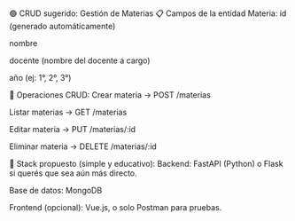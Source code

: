 🟢 CRUD sugerido: Gestión de Materias
📋 Campos de la entidad Materia:
id (generado automáticamente)

nombre

docente (nombre del docente a cargo)

año (ej: 1°, 2°, 3°)

🔄 Operaciones CRUD:
Crear materia → POST /materias

Listar materias → GET /materias

Editar materia → PUT /materias/:id

Eliminar materia → DELETE /materias/:id

🧱 Stack propuesto (simple y educativo):
Backend: FastAPI (Python) o Flask si querés que sea aún más directo.

Base de datos: MongoDB

Frontend (opcional): Vue.js, o solo Postman para pruebas.